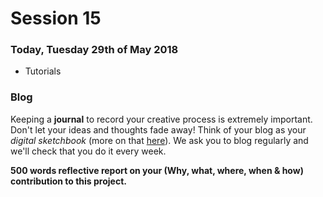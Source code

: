 # Session 15

### Today, Tuesday 29th of May 2018



* Tutorials

### Blog

Keeping a **journal** to record your creative process is extremely important. Don't let your ideas and thoughts fade away! Think of your blog as your *digital sketchbook* (more on that [here](https://github.com/RavensbourneWebMedia/Blogging#why-blogging)). We ask you to blog regularly and we'll check that you do it every week.

**500 words reflective report on your (Why, what, where, when & how) contribution to this project.**
